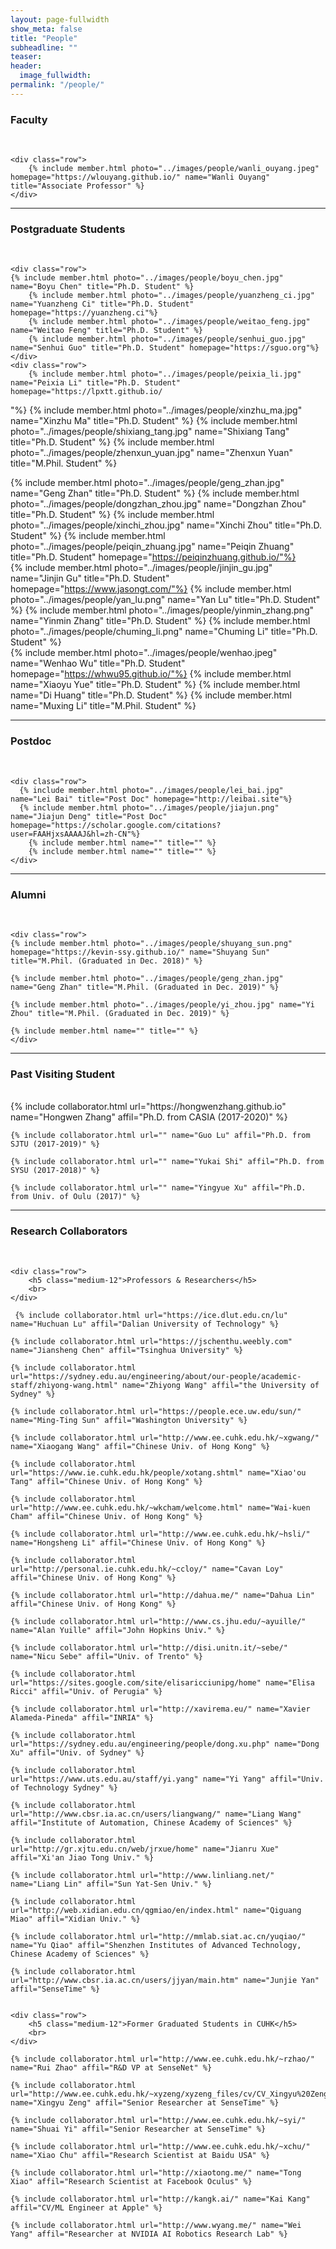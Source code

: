 ```yaml
---
layout: page-fullwidth
show_meta: false
title: "People"
subheadline: ""
teaser:
header:
  image_fullwidth:
permalink: "/people/"
---
```


<div class="row">
	<div class="row">
		<h3>Faculty</h3>
		<br/>
	</div>
	
	<div class="row">
		{% include member.html photo="../images/people/wanli_ouyang.jpeg" homepage="https://wlouyang.github.io/" name="Wanli Ouyang" title="Associate Professor" %}
	</div>

</div>

---

<div class="row">
	<div class="row">
		<h3 class="medium-12">Postgraduate Students</h3>
		<br/>
	</div>
    
    <div class="row">
    {% include member.html photo="../images/people/boyu_chen.jpg" name="Boyu Chen" title="Ph.D. Student" %}
		{% include member.html photo="../images/people/yuanzheng_ci.jpg" name="Yuanzheng Ci" title="Ph.D. Student" homepage="https://yuanzheng.ci"%}
		{% include member.html photo="../images/people/weitao_feng.jpg" name="Weitao Feng" title="Ph.D. Student" %}
		{% include member.html photo="../images/people/senhui_guo.jpg" name="Senhui Guo" title="Ph.D. Student" homepage="https://sguo.org"%}
    </div>
    <div class="row">
		{% include member.html photo="../images/people/peixia_li.jpg" name="Peixia Li" title="Ph.D. Student" homepage="https://lpxtt.github.io/
"%}
		{% include member.html photo="../images/people/xinzhu_ma.jpg" name="Xinzhu Ma" title="Ph.D. Student" %}
		{% include member.html photo="../images/people/shixiang_tang.jpg" name="Shixiang Tang" title="Ph.D. Student" %}
		{% include member.html photo="../images/people/zhenxun_yuan.jpg" name="Zhenxun Yuan" title="M.Phil. Student" %}
    </div>
    <div class="row">
		{% include member.html photo="../images/people/geng_zhan.jpg" name="Geng Zhan" title="Ph.D. Student" %}
		{% include member.html photo="../images/people/dongzhan_zhou.jpg" name="Dongzhan Zhou" title="Ph.D. Student" %}
		{% include member.html photo="../images/people/xinchi_zhou.jpg" name="Xinchi Zhou" title="Ph.D. Student" %}
		{% include member.html photo="../images/people/peiqin_zhuang.jpg" name="Peiqin Zhuang" title="Ph.D. Student" homepage="https://peiqinzhuang.github.io/"%}
    </div>
    <div class="row">
    {% include member.html photo="../images/people/jinjin_gu.jpg" name="Jinjin Gu" title="Ph.D. Student" homepage="https://www.jasongt.com/"%}
    {% include member.html photo="../images/people/yan_lu.png" name="Yan Lu" title="Ph.D. Student" %}
    {% include member.html photo="../images/people/yinmin_zhang.png" name="Yinmin Zhang" title="Ph.D. Student" %}
    {% include member.html photo="../images/people/chuming_li.png" name="Chuming Li" title="Ph.D. Student" %}
    </div>
    <div class="row">
    {% include member.html photo="../images/people/wenhao.jpeg" name="Wenhao Wu" title="Ph.D. Student" homepage="https://whwu95.github.io/"%}
    {% include member.html name="Xiaoyu Yue" title="Ph.D. Student" %}
    {% include member.html name="Di Huang" title="Ph.D. Student" %}
    {% include member.html name="Muxing Li" title="M.Phil. Student" %}
    </div>
</div>

---

<div class="row">
	<div class="row">
		<h3 class="medium-12">Postdoc</h3>
		<br/>
	</div>

    <div class="row">
      {% include member.html photo="../images/people/lei_bai.jpg" name="Lei Bai" title="Post Doc" homepage="http://leibai.site"%}
      {% include member.html photo="../images/people/jiajun.png" name="Jiajun Deng" title="Post Doc" homepage="https://scholar.google.com/citations?user=FAAHjxsAAAAJ&hl=zh-CN"%}
    	{% include member.html name="" title="" %}
    	{% include member.html name="" title="" %}
    </div>

</div>

---

<div class="row">
	<div class="row">
		<h3 class="medium-12">Alumni</h3>
		<br/>
	</div>

    <div class="row">
    {% include member.html photo="../images/people/shuyang_sun.png" homepage="https://kevin-ssy.github.io/" name="Shuyang Sun" title="M.Phil. (Graduated in Dec. 2018)" %}

    {% include member.html photo="../images/people/geng_zhan.jpg" name="Geng Zhan" title="M.Phil. (Graduated in Dec. 2019)" %}

    {% include member.html photo="../images/people/yi_zhou.jpg" name="Yi Zhou" title="M.Phil. (Graduated in Dec. 2019)" %}

    {% include member.html name="" title="" %}
    </div>

</div>

---

<div class="row">
	<div class="row">
		<h3 class="medium-12">Past Visiting Student</h3>
		<br/>
	</div>
    {% include collaborator.html url="https://hongwenzhang.github.io" name="Hongwen Zhang" affil="Ph.D. from CASIA (2017-2020)" %}

    {% include collaborator.html url="" name="Guo Lu" affil="Ph.D. from SJTU (2017-2019)" %}

    {% include collaborator.html url="" name="Yukai Shi" affil="Ph.D. from SYSU (2017-2018)" %}

    {% include collaborator.html url="" name="Yingyue Xu" affil="Ph.D. from Univ. of Oulu (2017)" %}

</div>

---

<div class="row">
	<div class="row">
		<h3 class="medium-12">Research Collaborators</h3>
		<br>
	</div>

    <div class="row">
    	<h5 class="medium-12">Professors & Researchers</h5>
    	<br>
    </div>

     {% include collaborator.html url="https://ice.dlut.edu.cn/lu" name="Huchuan Lu" affil="Dalian University of Technology" %}

    {% include collaborator.html url="https://jschenthu.weebly.com" name="Jiansheng Chen" affil="Tsinghua University" %}

    {% include collaborator.html url="https://sydney.edu.au/engineering/about/our-people/academic-staff/zhiyong-wang.html" name="Zhiyong Wang" affil="the University of Sydney" %}

    {% include collaborator.html url="https://people.ece.uw.edu/sun/" name="Ming-Ting Sun" affil="Washington University" %}

    {% include collaborator.html url="http://www.ee.cuhk.edu.hk/~xgwang/" name="Xiaogang Wang" affil="Chinese Univ. of Hong Kong" %}

    {% include collaborator.html url="https://www.ie.cuhk.edu.hk/people/xotang.shtml" name="Xiao'ou Tang" affil="Chinese Univ. of Hong Kong" %}

    {% include collaborator.html url="http://www.ee.cuhk.edu.hk/~wkcham/welcome.html" name="Wai-kuen Cham" affil="Chinese Univ. of Hong Kong" %}

    {% include collaborator.html url="http://www.ee.cuhk.edu.hk/~hsli/" name="Hongsheng Li" affil="Chinese Univ. of Hong Kong" %}

    {% include collaborator.html url="http://personal.ie.cuhk.edu.hk/~ccloy/" name="Cavan Loy" affil="Chinese Univ. of Hong Kong" %}

    {% include collaborator.html url="http://dahua.me/" name="Dahua Lin" affil="Chinese Univ. of Hong Kong" %}

    {% include collaborator.html url="http://www.cs.jhu.edu/~ayuille/" name="Alan Yuille" affil="John Hopkins Univ." %}

    {% include collaborator.html url="http://disi.unitn.it/~sebe/" name="Nicu Sebe" affil="Univ. of Trento" %}

    {% include collaborator.html url="https://sites.google.com/site/elisaricciunipg/home" name="Elisa Ricci" affil="Univ. of Perugia" %}

    {% include collaborator.html url="http://xavirema.eu/" name="Xavier Alameda-Pineda" affil="INRIA" %}

    {% include collaborator.html url="https://sydney.edu.au/engineering/people/dong.xu.php" name="Dong Xu" affil="Univ. of Sydney" %}

    {% include collaborator.html url="https://www.uts.edu.au/staff/yi.yang" name="Yi Yang" affil="Univ. of Technology Sydney" %}

    {% include collaborator.html url="http://www.cbsr.ia.ac.cn/users/liangwang/" name="Liang Wang" affil="Institute of Automation, Chinese Academy of Sciences" %}

    {% include collaborator.html url="http://gr.xjtu.edu.cn/web/jrxue/home" name="Jianru Xue" affil="Xi'an Jiao Tong Univ." %}

    {% include collaborator.html url="http://www.linliang.net/" name="Liang Lin" affil="Sun Yat-Sen Univ." %}

    {% include collaborator.html url="http://web.xidian.edu.cn/qgmiao/en/index.html" name="Qiguang Miao" affil="Xidian Univ." %}

    {% include collaborator.html url="http://mmlab.siat.ac.cn/yuqiao/" name="Yu Qiao" affil="Shenzhen Institutes of Advanced Technology, Chinese Academy of Sciences" %}

    {% include collaborator.html url="http://www.cbsr.ia.ac.cn/users/jjyan/main.htm" name="Junjie Yan" affil="SenseTime" %}


    <div class="row">
    	<h5 class="medium-12">Former Graduated Students in CUHK</h5>
    	<br>
    </div>

    {% include collaborator.html url="http://www.ee.cuhk.edu.hk/~rzhao/" name="Rui Zhao" affil="R&D VP at SenseNet" %}

    {% include collaborator.html url="http://www.ee.cuhk.edu.hk/~xyzeng/xyzeng_files/cv/CV_Xingyu%20Zeng.pdf" name="Xingyu Zeng" affil="Senior Researcher at SenseTime" %}

    {% include collaborator.html url="http://www.ee.cuhk.edu.hk/~syi/" name="Shuai Yi" affil="Senior Researcher at SenseTime" %}

    {% include collaborator.html url="http://www.ee.cuhk.edu.hk/~xchu/" name="Xiao Chu" affil="Research Scientist at Baidu USA" %}

    {% include collaborator.html url="http://xiaotong.me/" name="Tong Xiao" affil="Research Scientist at Facebook Oculus" %}

    {% include collaborator.html url="http://kangk.ai/" name="Kai Kang" affil="CV/ML Engineer at Apple" %}

    {% include collaborator.html url="http://www.wyang.me/" name="Wei Yang" affil="Researcher at NVIDIA AI Robotics Research Lab" %}

</div>

